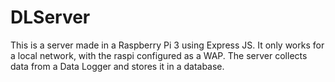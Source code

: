 # DLServer
This is a server made in a Raspberry Pi 3 using Express JS. It only works for a local network, with the raspi configured as a WAP. The server collects data from a Data Logger and stores it in a database.

